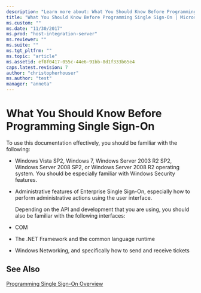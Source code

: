 ```yaml
---
description: "Learn more about: What You Should Know Before Programming Single Sign-On"
title: "What You Should Know Before Programming Single Sign-On | Microsoft Docs"
ms.custom: ""
ms.date: "11/30/2017"
ms.prod: "host-integration-server"
ms.reviewer: ""
ms.suite: ""
ms.tgt_pltfrm: ""
ms.topic: "article"
ms.assetid: ef8f0417-055c-44e6-91bb-8d1f333b65e4
caps.latest.revision: 7
author: "christopherhouser"
ms.author: "test"
manager: "anneta"
---
```

# What You Should Know Before Programming Single Sign-On
To use this documentation effectively, you should be familiar with the following:  
  
- Windows Vista SP2, Windows 7, Windows Server 2003 R2 SP2, Windows Server 2008 SP2, or Windows Server 2008 R2 operating system. You should be especially familiar with Windows Security features.  
  
- Administrative features of Enterprise Single Sign-On, especially how to perform administrative actions using the user interface.  
  
  Depending on the API and development that you are using, you should also be familiar with the following interfaces:  
  
- COM  
  
- The .NET Framework and the common language runtime  
  
- Windows Networking, and specifically how to send and receive tickets  
  
## See Also  
 [Programming Single Sign-On Overview](../esso/programming-single-sign-on-overview.md)

